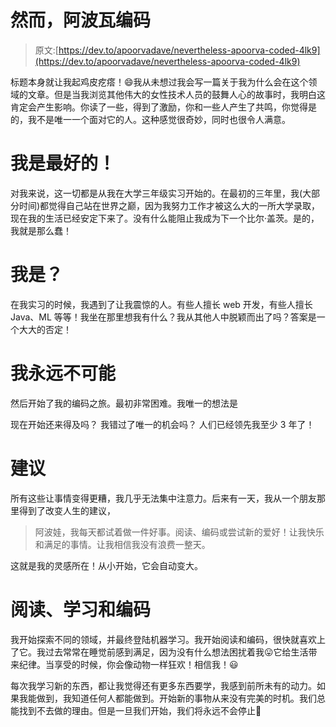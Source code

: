 # 然而，阿波瓦编码

> 原文:[https://dev.to/apoorvadave/nevertheless-apoorva-coded-4lk9](https://dev.to/apoorvadave/nevertheless-apoorva-coded-4lk9)

标题本身就让我起鸡皮疙瘩！😄我从未想过我会写一篇关于我为什么会在这个领域的文章。但是当我浏览其他伟大的女性技术人员的鼓舞人心的故事时，我明白这肯定会产生影响。你读了一些，得到了激励，你和一些人产生了共鸣，你觉得是的，我不是唯一一个面对它的人。这种感觉很奇妙，同时也很令人满意。

# [](#i-am-the-best)我是最好的！

对我来说，这一切都是从我在大学三年级实习开始的。在最初的三年里，我(大部分时间)都觉得自己站在世界之巅，因为我努力工作才被这么大的一所大学录取，现在我的生活已经安定下来了。没有什么能阻止我成为下一个比尔·盖茨。是的，我就是那么蠢！

# [](#am-i)我是？

在我实习的时候，我遇到了让我震惊的人。有些人擅长 web 开发，有些人擅长 Java、ML 等等！我坐在那里想我有什么？我从其他人中脱颖而出了吗？答案是一个大大的否定！

# [](#i-can-never-be)我永远不可能

然后开始了我的编码之旅。最初非常困难。我唯一的想法是

现在开始还来得及吗？
我错过了唯一的机会吗？
人们已经领先我至少 3 年了！

# [](#the-advice)建议

所有这些让事情变得更糟，我几乎无法集中注意力。后来有一天，我从一个朋友那里得到了改变人生的建议，

> 阿波娃，我每天都试着做一件好事。阅读、编码或尝试新的爱好！让我快乐和满足的事情。让我相信我没有浪费一整天。

这就是我的灵感所在！从小开始，它会自动变大。

# [](#read-learn-and-code)阅读、学习和编码

我开始探索不同的领域，并最终登陆机器学习。我开始阅读和编码，很快就喜欢上了它。我过去常常在睡觉前感到满足，因为没有什么想法困扰着我😛它给生活带来纪律。当享受的时候，你会像动物一样狂欢！相信我！😃

每次我学习新的东西，都让我觉得还有更多东西要学，我感到前所未有的动力。如果我能做到，我知道任何人都能做到。开始新的事物从来没有完美的时机。我们总能找到不去做的理由。但是一旦我们开始，我们将永远不会停止👼
